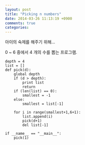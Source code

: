 ```yaml
---
layout: post
title: "Picking n numbers"
date: 2014-03-26 11:13:19 +0900
comments: true
categories: 
---
```

아이의 숙제를 해주기 위해...

0 ~ 6 중에서 4 개의 수를 뽑는 프로그램.

    depth = 4
    list = []
    def pick(d):
        global depth
        if (d > depth):
            print list
            return
        if (len(list) == 0):
            smallest = -1
        else:
            smallest = list[-1]

        for i in range(smallest+1,6+1):
            list.append(i)
            pick(d+1)
            del list[-1]

    if __name__ == "__main__":
        pick(1)
